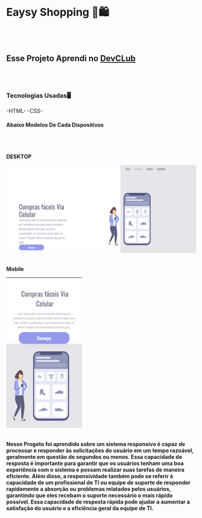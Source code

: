 <h1>Eaysy Shopping 🛒🛍️</h1>
<br>
<br>
<h2>Esse Projeto Aprendi no <a href="https://rodolfomori.com.br/devclub">DevCLub</a></h2>
<br>
<br>
<h3>Tecnologias Usadas🖥️</h3>
  -HTML-
  -CSS-
  <h4>Abaixo Modelos De Cada Dispositivos<h4>
<br>
<br>
<p>DESKTOP</p>
<img src="https://raw.githubusercontent.com/Pedrobraz43/1projeto/master/img/Desktop.png">
<br>
<br>
<p>Mobile</p>
<img src="https://github.com/Pedrobraz43/1projeto/blob/master/img/Mobile.png?raw=true">
<br>
<br>
<p>Nesse Progeto foi aprendido sobre um sistema responsivo é capaz de processar e responder às solicitações do usuário em um tempo razoável, geralmente em questão de segundos ou menos. Essa capacidade de resposta é importante para garantir que os usuários tenham uma boa experiência com o sistema e possam realizar suas tarefas de maneira eficiente.
Além disso, a responsividade também pode se referir à capacidade de um profissional de TI ou equipe de suporte de responder rapidamente a absorção ou problemas relatados pelos usuários, garantindo que eles recebam o suporte necessário o mais rápido possível. Essa capacidade de resposta rápida pode ajudar a aumentar a satisfação do usuário e a eficiência geral da equipe de TI.
